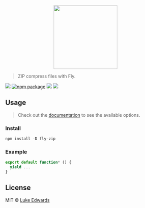 <div align="center">
  <a href="http://github.com/flyjs/fly">
    <img width=200px  src="https://cloud.githubusercontent.com/assets/8317250/8733685/0be81080-2c40-11e5-98d2-c634f076ccd7.png">
  </a>
</div>

> ZIP compress files with Fly.

[![][fly-badge]][fly]
[![npm package][npm-ver-link]][releases]
[![][dl-badge]][npm-pkg-link]
[![][travis-badge]][travis-link]

## Usage
> Check out the [documentation](PLUGIN_DOCUMENTATION) to see the available options.

### Install

```a
npm install -D fly-zip
```

### Example

```js
export default function* () {
  yield ...
}
```

## License

MIT © [Luke Edwards](https://lukeed.com)


[releases]:     https://github.com/lukeed/fly-zip/releases
[fly]:          https://www.github.com/flyjs/fly
[fly-badge]:    https://img.shields.io/badge/fly-JS-05B3E1.svg?style=flat-square
[mit-badge]:    https://img.shields.io/badge/license-MIT-444444.svg?style=flat-square
[npm-pkg-link]: https://www.npmjs.org/package/fly-zip
[npm-ver-link]: https://img.shields.io/npm/v/fly-zip.svg?style=flat-square
[dl-badge]:     http://img.shields.io/npm/dm/fly-zip.svg?style=flat-square
[travis-link]:  https://travis-ci.org/lukeed/fly-zip
[travis-badge]: http://img.shields.io/travis/lukeed/fly-zip.svg?style=flat-square
